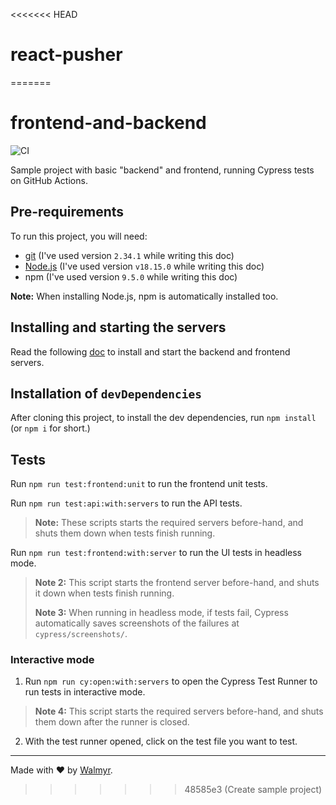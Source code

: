 <<<<<<< HEAD
# react-pusher
=======
# frontend-and-backend

![CI](https://github.com/wlsf82/frontend-and-backend/actions/workflows/ci.yml/badge.svg)

Sample project with basic "backend" and frontend, running Cypress tests on GitHub Actions.

## Pre-requirements

To run this project, you will need:

- [git](https://git-scm.com/downloads) (I've used version `2.34.1` while writing this doc)
- [Node.js](https://nodejs.org/en/) (I've used version `v18.15.0` while writing this doc)
- npm (I've used version `9.5.0` while writing this doc)

**Note:** When installing Node.js, npm is automatically installed too.

## Installing and starting the servers

Read the following [doc](./TestEnvironment.md) to install and start the backend and frontend servers.

## Installation of `devDependencies`

After cloning this project, to install the dev dependencies, run `npm install` (or `npm i` for short.)

## Tests

Run `npm run test:frontend:unit` to run the frontend unit tests.

Run `npm run test:api:with:servers` to run the API tests.

> **Note:** These scripts starts the required servers before-hand, and shuts them down when tests finish running.

Run `npm run test:frontend:with:server` to run the UI tests in headless mode.

> **Note 2:** This script starts the frontend server before-hand, and shuts it down when tests finish running.
>
> **Note 3:** When running in headless mode, if tests fail, Cypress automatically saves screenshots of the failures at `cypress/screenshots/`.

### Interactive mode

1. Run `npm run cy:open:with:servers` to open the Cypress Test Runner to run tests in interactive mode.

> **Note 4:** This script starts the required servers before-hand, and shuts them down after the runner is closed.

2. With the test runner opened, click on the test file you want to test.

___

Made with ❤️ by [Walmyr](https://walmyr.dev).
>>>>>>> 48585e3 (Create sample project)
